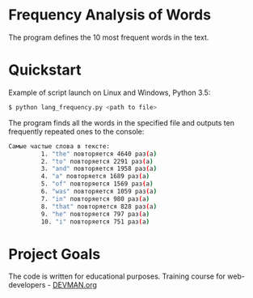 # Frequency Analysis of Words

The program defines the 10 most frequent words in the text.

# Quickstart

Example of script launch on Linux and Windows, Python 3.5:

```bash
$ python lang_frequency.py <path to file>
```

The program finds all the words in the specified file and outputs ten frequently repeated ones to the console:

```bash
Самые частые слова в тексте:
         1. "the" повторяется 4640 раз(а)
         2. "to" повторяется 2291 раз(а)
         3. "and" повторяется 1958 раз(а)
         4. "a" повторяется 1689 раз(а)
         5. "of" повторяется 1569 раз(а)
         6. "was" повторяется 1059 раз(а)
         7. "in" повторяется 980 раз(а)
         8. "that" повторяется 828 раз(а)
         9. "he" повторяется 797 раз(а)
         10. "i" повторяется 751 раз(а)
```

# Project Goals

The code is written for educational purposes. Training course for web-developers - [DEVMAN.org](https://devman.org)
